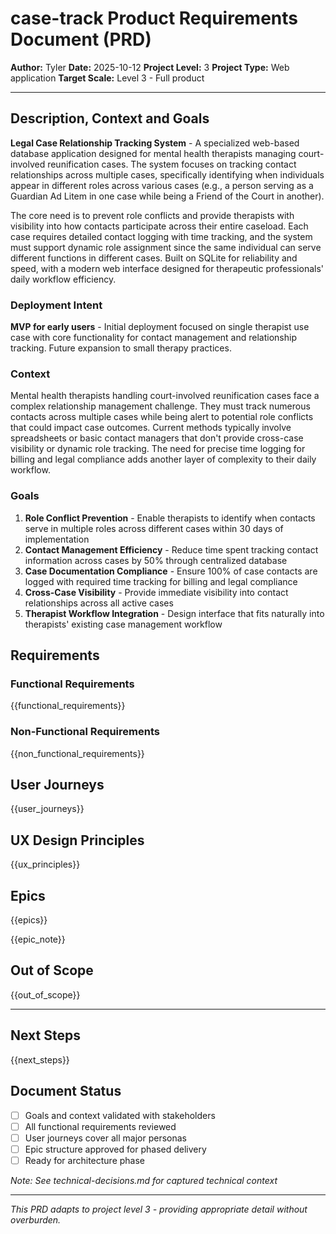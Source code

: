 # case-track Product Requirements Document (PRD)

**Author:** Tyler
**Date:** 2025-10-12
**Project Level:** 3
**Project Type:** Web application
**Target Scale:** Level 3 - Full product

---

## Description, Context and Goals

**Legal Case Relationship Tracking System** - A specialized web-based database application designed for mental health therapists managing court-involved reunification cases. The system focuses on tracking contact relationships across multiple cases, specifically identifying when individuals appear in different roles across various cases (e.g., a person serving as a Guardian Ad Litem in one case while being a Friend of the Court in another).

The core need is to prevent role conflicts and provide therapists with visibility into how contacts participate across their entire caseload. Each case requires detailed contact logging with time tracking, and the system must support dynamic role assignment since the same individual can serve different functions in different cases. Built on SQLite for reliability and speed, with a modern web interface designed for therapeutic professionals' daily workflow efficiency.

### Deployment Intent

**MVP for early users** - Initial deployment focused on single therapist use case with core functionality for contact management and relationship tracking. Future expansion to small therapy practices.

### Context

Mental health therapists handling court-involved reunification cases face a complex relationship management challenge. They must track numerous contacts across multiple cases while being alert to potential role conflicts that could impact case outcomes. Current methods typically involve spreadsheets or basic contact managers that don't provide cross-case visibility or dynamic role tracking. The need for precise time logging for billing and legal compliance adds another layer of complexity to their daily workflow.

### Goals

1. **Role Conflict Prevention** - Enable therapists to identify when contacts serve in multiple roles across different cases within 30 days of implementation
2. **Contact Management Efficiency** - Reduce time spent tracking contact information across cases by 50% through centralized database
3. **Case Documentation Compliance** - Ensure 100% of case contacts are logged with required time tracking for billing and legal compliance
4. **Cross-Case Visibility** - Provide immediate visibility into contact relationships across all active cases
5. **Therapist Workflow Integration** - Design interface that fits naturally into therapists' existing case management workflow

## Requirements

### Functional Requirements

{{functional_requirements}}

### Non-Functional Requirements

{{non_functional_requirements}}

## User Journeys

{{user_journeys}}

## UX Design Principles

{{ux_principles}}

## Epics

{{epics}}

{{epic_note}}

## Out of Scope

{{out_of_scope}}

---

## Next Steps

{{next_steps}}

## Document Status

- [ ] Goals and context validated with stakeholders
- [ ] All functional requirements reviewed
- [ ] User journeys cover all major personas
- [ ] Epic structure approved for phased delivery
- [ ] Ready for architecture phase

_Note: See technical-decisions.md for captured technical context_

---

_This PRD adapts to project level 3 - providing appropriate detail without overburden._